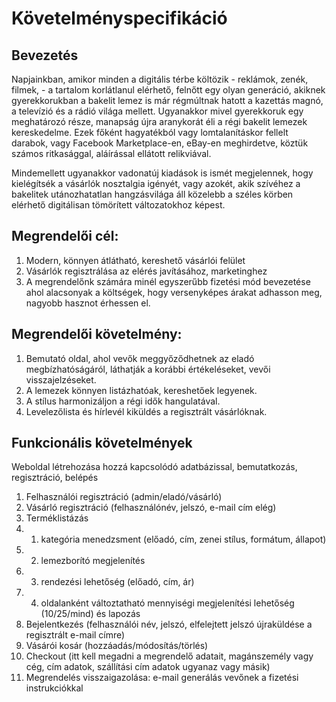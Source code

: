 # Követelményspecifikáció

## Bevezetés

Napjainkban, amikor minden a digitális térbe költözik - reklámok, zenék, filmek, - a tartalom korlátlanul elérhető,
felnőtt egy olyan generáció, akiknek gyerekkorukban a bakelit lemez is már régmúltnak hatott a kazettás magnó, a
televízió és a rádió világa mellett. Ugyanakkor mivel gyerekkoruk egy meghatározó része, manapság újra aranykorát éli a
régi bakelit lemezek kereskedelme. Ezek főként hagyatékból vagy lomtalanításkor fellelt darabok, vagy Facebook
Marketplace-en, eBay-en meghirdetve, köztük számos ritkasággal, aláírással ellátott relikviával.

Mindemellett ugyanakkor vadonatúj kiadások is ismét megjelennek, hogy kielégítsék a vásárlók nosztalgia igényét, vagy
azokét, akik szívéhez a bakelitek utánozhatatlan hangzásvilága áll közelebb a széles körben elérhető digitálisan
tömörített változatokhoz képest.

## Megrendelői cél:

1. Modern, könnyen átlátható, kereshető vásárlói felület
2. Vásárlók regisztrálása az elérés javításához, marketinghez
3. A megrendelőnk számára minél egyszerűbb fizetési mód bevezetése ahol alacsonyak a költségek, hogy versenyképes árakat
   adhasson meg, nagyobb hasznot érhessen el.

## Megrendelői követelmény:

1. Bemutató oldal, ahol vevők meggyőződhetnek az eladó megbízhatóságáról, láthatják a korábbi értékeléseket, vevői
   visszajelzéseket.
2. A lemezek könnyen listázhatóak, kereshetőek legyenek.
3. A stílus harmonizáljon a régi idők hangulatával.
4. Levelezőlista és hírlevél kiküldés a regisztrált vásárlóknak.

## Funkcionális követelmények
Weboldal létrehozása hozzá kapcsolódó adatbázissal, bemutatkozás, regisztráció, belépés
1. Felhasználói regisztráció (admin/eladó/vásárló)
2. Vásárló regisztráció (felhasználónév, jelszó, e-mail cím elég)
3. Terméklistázás
3. 1. kategória menedzsment (előadó, cím, zenei stílus, formátum, állapot)
3. 2. lemezborító megjelenítés
3. 3. rendezési lehetőség (előadó, cím, ár)
3. 4. oldalanként változtatható mennyiségi megjelenítési lehetőség (10/25/mind) és lapozás
4. Bejelentkezés (felhasználói név, jelszó, elfelejtett jelszó újraküldése a regisztrált e-mail címre)
5. Vásárói kosár (hozzáadás/módosítás/törlés)
6. Checkout (itt kell megadni a megrendelő adatait, magánszemély vagy cég, cím adatok, szállítási cím adatok ugyanaz vagy másik)
7. Megrendelés visszaigazolása: e-mail generálás vevőnek a fizetési instrukciókkal
